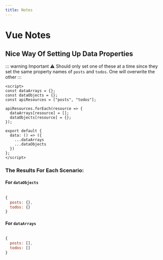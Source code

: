 ```yaml
---
title: Notes
---
```


# Vue Notes

## Nice Way Of Setting Up Data Properties

::: warning Important
:warning: Should only set one of these at a time since they set the same property names of `posts` and `todos`. One will overwrite the other
:::

```vue
<script>
const dataArrays = {};
const dataObjects = {};
const apiResources = ["posts", "todos"];

apiResources.forEach(resource => {
  dataArrays[resource] = [];
  dataObjects[resource] = {};
});

export default {
  data: () => ({
    ...dataArrays
    ...dataObjects
  })
};
</script>
```

### The Results For Each Scenario:

#### For `dataObjects`

```js

{
  posts: {},
  todos: {}
}
```

#### For `dataArrays`

```js

{
  posts: [],
  todos: []
}
```
